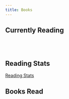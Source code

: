 ```yaml
---
title: Books
---
```


<style type="text/css" media="screen">
    .gr_grid_book_container {
        float: left;
        width: 39px;
        height: 60px;
        padding: 0px 0px;
        overflow: hidden;
    }
</style>

## Currently Reading

<script src="https://www.goodreads.com/review/grid_widget/4561956.Currently%20Reading:%20?cover_size=medium&amp;hide_link=true&amp;hide_title=true&amp;num_books=10&amp;order=a&amp;shelf=currently-reading&amp;sort=date_added&amp;widget_id=1323751984" type="text/javascript" charset="utf-8"></script>
<br /><br />

## Reading Stats

[Reading Stats](https://www.goodreads.com/review/stats/4561956)

## Books Read

<script src="https://www.goodreads.com/review/grid_widget/4561956.Richard's%20bookshelf:%20read?cover_size=small&amp;hide_link=true&amp;hide_title=true&amp;num_books=2000&amp;order=a&amp;shelf=read&amp;sort=date_read&amp;order=d&amp;widget_id=1323750220" type="text/javascript" charset="utf-8"></script>
<br /><br />
